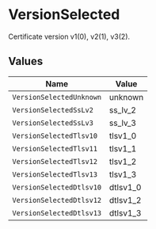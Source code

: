 # VersionSelected

Certificate version v1(0), v2(1), v3(2).


## Values

| Name                     | Value                    |
| ------------------------ | ------------------------ |
| `VersionSelectedUnknown` | unknown                  |
| `VersionSelectedSsLv2`   | ss_lv_2                  |
| `VersionSelectedSsLv3`   | ss_lv_3                  |
| `VersionSelectedTlsv10`  | tlsv1_0                  |
| `VersionSelectedTlsv11`  | tlsv1_1                  |
| `VersionSelectedTlsv12`  | tlsv1_2                  |
| `VersionSelectedTlsv13`  | tlsv1_3                  |
| `VersionSelectedDtlsv10` | dtlsv1_0                 |
| `VersionSelectedDtlsv12` | dtlsv1_2                 |
| `VersionSelectedDtlsv13` | dtlsv1_3                 |
